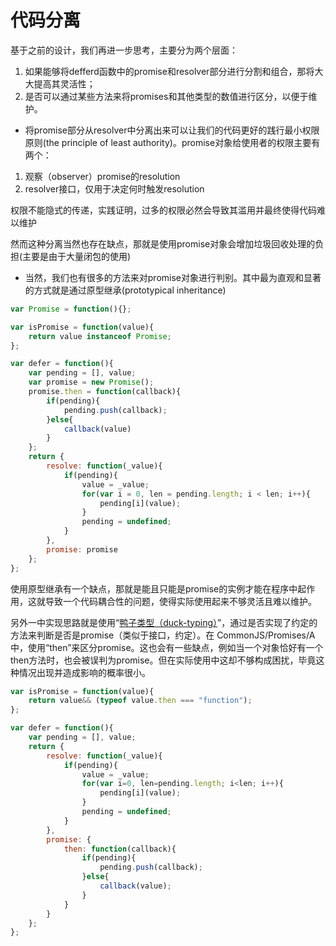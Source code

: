 # 代码分离

基于之前的设计，我们再进一步思考，主要分为两个层面：

1. 如果能够将defferd函数中的promise和resolver部分进行分割和组合，那将大大提高其灵活性；
2. 是否可以通过某些方法来将promises和其他类型的数值进行区分，以便于维护。

- 将promise部分从resolver中分离出来可以让我们的代码更好的践行最小权限原则(the principle of least authority)。promise对象给使用者的权限主要有两个：

1. 观察（observer）promise的resolution
2. resolver接口，仅用于决定何时触发resolution

权限不能隐式的传递，实践证明，过多的权限必然会导致其滥用并最终使得代码难以维护

然而这种分离当然也存在缺点，那就是使用promise对象会增加垃圾回收处理的负担(主要是由于大量闭包的使用)

- 当然，我们也有很多的方法来对promise对象进行判别。其中最为直观和显著的方式就是通过原型继承(prototypical inheritance)

```javascript
var Promise = function(){};

var isPromise = function(value){
    return value instanceof Promise;
};

var defer = function(){
    var pending = [], value;
    var promise = new Promise();
    promise.then = function(callback){
        if(pending){
            pending.push(callback);
        }else{
            callback(value)
        }
    };
    return {
        resolve: function(_value){
            if(pending){
                value = _value;
                for(var i = 0, len = pending.length; i < len; i++){
                    pending[i](value);
                }
                pending = undefined;
            }
        },
        promise: promise
    };
};
```

使用原型继承有一个缺点，那就是能且只能是promise的实例才能在程序中起作用，这就导致一个代码耦合性的问题，使得实际使用起来不够灵活且难以维护。

另外一中实现思路就是使用“[鸭子类型（duck-typing）](https://en.wikipedia.org/wiki/Duck_typing)”，通过是否实现了约定的方法来判断是否是promise（类似于接口，约定）。在 CommonJS/Promises/A中，使用“then”来区分promise。这也会有一些缺点，例如当一个对象恰好有一个then方法时，也会被误判为promise。但在实际使用中这却不够构成困扰，毕竟这种情况出现并造成影响的概率很小。

```javascript
var isPromise = function(value){
    return value&& (typeof value.then === "function");
};

var defer = function(){
    var pending = [], value;
    return {
        resolve: function(_value){
            if(pending){
                value = _value;
                for(var i=0, len=pending.length; i<len; i++){
                    pending[i](value);
                }
                pending = undefined;
            }
        },
        promise: {
            then: function(callback){
                if(pending){
                    pending.push(callback);
                }else{
                    callback(value);
                }
            }
        }
    };
};
```